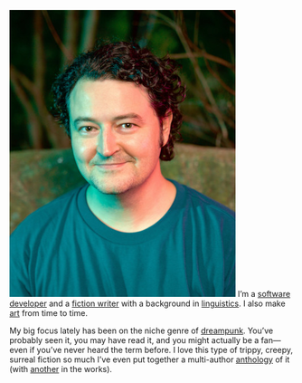 [![>Cliff Jones Jr.](/media/cliff-2021_400.jpg?200.webp,200.jpg,400.webp,400.jpg,800.webp,800.jpg,1000.webp,1000.jpg)](https://cliffjonesjr.com/social) I’m a [software developer](https://cliffjonesjr.com/coding) and a [fiction writer](https://cliffjonesjr.com/writing) with a background in [linguistics](https://cliffjonesjr.com/language). I also make [art](https://cliffjonesjr.com/art) from time to time.

My big focus lately has been on the niche genre of [dreampunk](https://whatisdreampunk.com/). You’ve probably seen it, you may have read it, and you might actually be a fan—even if you’ve never heard the term before. I love this type of trippy, creepy, surreal fiction so much I’ve even put together a multi-author [anthology](https://whatisdreampunk.com/mirrormaze) of it (with [another](https://whatisdreampunk.com/somniscope) in the works).
